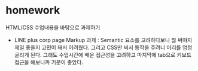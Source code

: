 # homework
HTML/CSS 수업내용을 바탕으로 과제하기

* LINE plus corp page Markup 과제
: Semantic 요소를 고려하다보니 뭘 써야지 제일 좋을지 고민이 돼서 어려웠다. 그리고 CSS만 써서 동작을 주려니 머리를 엄청 굴리게 된다. 그래도 수업시간에 배운 접근성을 고려하고 마지막에 tab으로 키보드 접근을 해보니까 기분이 좋았다.
